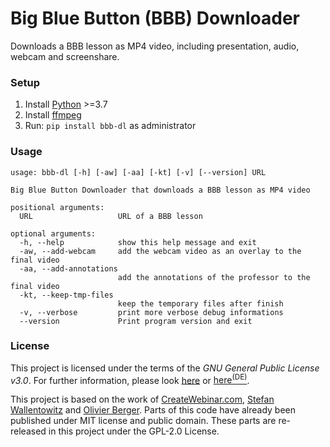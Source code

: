 # Big Blue Button (BBB) Downloader

Downloads a BBB lesson as MP4 video, including presentation, audio, webcam and screenshare.

### Setup
1. Install [Python](https://www.python.org/) >=3.7
2. Install [ffmpeg](https://github.com/C0D3D3V/Moodle-Downloader-2/wiki/Installing-ffmpeg)
3. Run: `pip install bbb-dl` as administrator

### Usage

```
usage: bbb-dl [-h] [-aw] [-aa] [-kt] [-v] [--version] URL

Big Blue Button Downloader that downloads a BBB lesson as MP4 video

positional arguments:
  URL                   URL of a BBB lesson

optional arguments:
  -h, --help            show this help message and exit
  -aw, --add-webcam     add the webcam video as an overlay to the final video
  -aa, --add-annotations
                        add the annotations of the professor to the final video
  -kt, --keep-tmp-files
                        keep the temporary files after finish
  -v, --verbose         print more verbose debug informations
  --version             Print program version and exit
```


### License
This project is licensed under the terms of the *GNU General Public License v3.0*. For further information, please look [here](http://choosealicense.com/licenses/gpl-3.0/) or [here<sup>(DE)</sup>](http://www.gnu.org/licenses/gpl-3.0.de.html).

This project is based on the work of [CreateWebinar.com](https://github.com/createwebinar/bbb-download), [Stefan Wallentowitz](https://github.com/wallento/bbb-scrape) and [Olivier Berger](https://github.com/ytdl-org/youtube-dl/pull/25092).
Parts of this code have already been published under MIT license and public domain. These parts are re-released in this project under the GPL-2.0 License.    